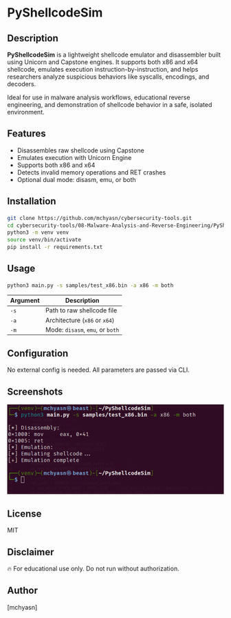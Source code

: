 # PyShellcodeSim


## Description

**PyShellcodeSim** is a lightweight shellcode emulator and disassembler built using Unicorn and Capstone engines. It supports both x86 and x64 shellcode, emulates execution instruction-by-instruction, and helps researchers analyze suspicious behaviors like syscalls, encodings, and decoders.

Ideal for use in malware analysis workflows, educational reverse engineering, and demonstration of shellcode behavior in a safe, isolated environment.

## Features

* Disassembles raw shellcode using Capstone
* Emulates execution with Unicorn Engine
* Supports both x86 and x64
* Detects invalid memory operations and RET crashes
* Optional dual mode: disasm, emu, or both

## Installation

```bash
git clone https://github.com/mchyasn/cybersecurity-tools.git
cd cybersecurity-tools/08-Malware-Analysis-and-Reverse-Engineering/PyShellcodeSim
python3 -m venv venv
source venv/bin/activate
pip install -r requirements.txt
```

## Usage

```bash
python3 main.py -s samples/test_x86.bin -a x86 -m both
```

| Argument | Description                      |
| -------- | -------------------------------- |
| `-s`     | Path to raw shellcode file       |
| `-a`     | Architecture (`x86` or `x64`)    |
| `-m`     | Mode: `disasm`, `emu`, or `both` |

## Configuration

No external config is needed. All parameters are passed via CLI.

## Screenshots

![PyShellcodeSim](https://raw.githubusercontent.com/mchyasn/cybersecurity-tools/main/08-Malware-Analysis-and-Reverse-Engineering/PyShellcodeSim/screenshots/0.png)

## License

MIT

## Disclaimer

🔥 For educational use only. Do not run without authorization.

## Author

\[mchyasn]
